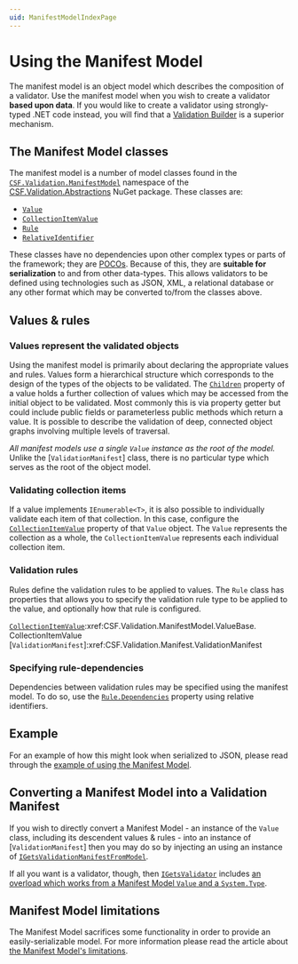 ```yaml
---
uid: ManifestModelIndexPage
---
```


# Using the Manifest Model

The manifest model is an object model which describes the composition of a validator.
Use the manifest model when you wish to create a validator **based upon data**.
If you would like to create a validator using strongly-typed .NET code instead, you will find that a [Validation Builder] is a superior mechanism.

[Validation Builder]: ../WritingValidatorBuilders/index.md

## The Manifest Model classes

The manifest model is a number of model classes found in the [`CSF.Validation.ManifestModel`] namespace of the [CSF.Validation.Abstractions] NuGet package.
These classes are:

* [`Value`]
* [`CollectionItemValue`]
* [`Rule`]
* [`RelativeIdentifier`]

These classes have no dependencies upon other complex types or parts of the framework; they are [POCOs].
Because of this, they are **suitable for serialization** to and from other data-types.
This allows validators to be defined using technologies such as JSON, XML, a relational database or any other format which may be converted to/from the classes above.

[`CSF.Validation.ManifestModel`]:xref:CSF.Validation.ManifestModel
[CSF.Validation.Abstractions]:https://www.nuget.org/packages/CSF.Validation.Abstractions/
[`Value`]:xref:CSF.Validation.ManifestModel.Value
[`Rule`]:xref:CSF.Validation.ManifestModel.Rule
[`RelativeIdentifier`]:xref:CSF.Validation.ManifestModel.RelativeIdentifier
[`CollectionItemValue`]:xref:CSF.Validation.ManifestModel.CollectionItemValue
[POCOs]: https://en.wikipedia.org/wiki/Plain_old_CLR_object

## Values & rules

### Values represent the validated objects

Using the manifest model is primarily about declaring the appropriate values and rules.
Values form a hierarchical structure which corresponds to the design of the types of the objects to be validated.
The [`Children`] property of a value holds a further collection of values which may be accessed from the initial object to be validated.
Most commonly this is via property getter but could include public fields or parameterless public methods which return a value.
It is possible to describe the validation of deep, connected object graphs involving multiple levels of traversal.

_All manifest models use a single `Value` instance as the root of the model._
Unlike the [`ValidationManifest`] class, there is no particular type which serves as the root of the object model.

### Validating collection items

If a value implements `IEnumerable<T>`, it is also possible to individually validate each item of that collection.
In this case, configure the [`CollectionItemValue`] property of that `Value` object.
The `Value` represents the collection as a whole, the `CollectionItemValue` represents each individual collection item.

### Validation rules

Rules define the validation rules to be applied to values.
The `Rule` class has properties that allows you to specify the validation rule type to be applied to the value, and optionally how that rule is configured.

[`Children`]:xref:CSF.Validation.ManifestModel.ValueBase.Children
[`CollectionItemValue`]:xref:CSF.Validation.ManifestModel.ValueBase. CollectionItemValue
[`ValidationManifest`]:xref:CSF.Validation.Manifest.ValidationManifest

### Specifying rule-dependencies

Dependencies between validation rules may be specified using the manifest model.
To do so, use the [`Rule.Dependencies`] property using relative identifiers.

[`Rule.Dependencies`]:xref:CSF.Validation.ManifestModel.Rule.Dependencies

## Example

For an example of how this might look when serialized to JSON, please read through the [example of using the Manifest Model].

[example of using the Manifest Model]:ExampleOfTheManifestModel.md

## Converting a Manifest Model into a Validation Manifest

If you wish to directly convert a Manifest Model - an instance of the `Value` class, including its descendent values & rules - into an instance of [`ValidationManifest`] then you may do so by injecting an using an instance of [`IGetsValidationManifestFromModel`].

If all you want is a validator, though, then [`IGetsValidator`] includes [an overload which works from a Manifest Model `Value` and a `System.Type`].

[`IGetsValidationManifestFromModel`]:xref:CSF.Validation.ManifestModel.IGetsValidationManifestFromModel
[`IGetsValidator`]:xref:CSF.Validation.IGetsValidator
[an overload which works from a Manifest Model `Value` and a `System.Type`]:xref:CSF.Validation.IGetsValidator.GetValidator(CSF.Validation.ManifestModel.Value,System.Type)

## Manifest Model limitations

The Manifest Model sacrifices some functionality in order to provide an easily-serializable model.
For more information please read the article about [the Manifest Model's limitations].

[the Manifest Model's limitations]:Limitations.md